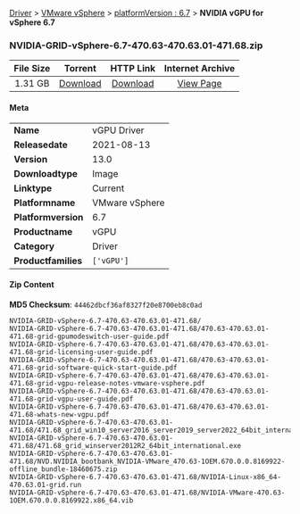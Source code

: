 
[Driver](/README.md)  >  [VMware vSphere](/index/Driver/VMware_vSphere.md)  >  [platformVersion : 6.7](/index/Driver/VMware_vSphere/6.7.md)  >  **NVIDIA vGPU for vSphere 6.7**


### NVIDIA-GRID-vSphere-6.7-470.63-470.63.01-471.68.zip

| **File Size** | **Torrent**  | **HTTP Link** | **Internet Archive** |
|:-------------:|:------------:|:-------------:|:--------------------:|
| 1.31 GB |  [Download](https://archive.org/download/nvgpu_NVIDIA-GRID-vSphere-6.7-470.63-470.63.01-471.68.zip_52pbd50s/nvgpu_NVIDIA-GRID-vSphere-6.7-470.63-470.63.01-471.68.zip_52pbd50s_archive.torrent)       | [Download](https://archive.org/compress/nvgpu_NVIDIA-GRID-vSphere-6.7-470.63-470.63.01-471.68.zip_52pbd50s) | [View Page](https://archive.org/details/nvgpu_NVIDIA-GRID-vSphere-6.7-470.63-470.63.01-471.68.zip_52pbd50s)       |

#### Meta

<table>
<tr><td><strong>Name</strong></td><td>vGPU Driver</td></tr>
<tr><td><strong>Releasedate</strong></td><td>2021-08-13</td></tr>
<tr><td><strong>Version</strong></td><td>13.0</td></tr>
<tr><td><strong>Downloadtype</strong></td><td>Image</td></tr>
<tr><td><strong>Linktype</strong></td><td>Current</td></tr>
<tr><td><strong>Platformname</strong></td><td>VMware vSphere</td></tr>
<tr><td><strong>Platformversion</strong></td><td>6.7</td></tr>
<tr><td><strong>Productname</strong></td><td>vGPU</td></tr>
<tr><td><strong>Category</strong></td><td>Driver</td></tr>
<tr><td><strong>Productfamilies</strong></td><td><code>['vGPU']</code></td></tr>
</table>

#### Zip Content

**MD5 Checksum**: `44462dbcf36af8327f20e8700eb8c0ad`

```text
NVIDIA-GRID-vSphere-6.7-470.63-470.63.01-471.68/
NVIDIA-GRID-vSphere-6.7-470.63-470.63.01-471.68/470.63-470.63.01-471.68-grid-gpumodeswitch-user-guide.pdf
NVIDIA-GRID-vSphere-6.7-470.63-470.63.01-471.68/470.63-470.63.01-471.68-grid-licensing-user-guide.pdf
NVIDIA-GRID-vSphere-6.7-470.63-470.63.01-471.68/470.63-470.63.01-471.68-grid-software-quick-start-guide.pdf
NVIDIA-GRID-vSphere-6.7-470.63-470.63.01-471.68/470.63-470.63.01-471.68-grid-vgpu-release-notes-vmware-vsphere.pdf
NVIDIA-GRID-vSphere-6.7-470.63-470.63.01-471.68/470.63-470.63.01-471.68-grid-vgpu-user-guide.pdf
NVIDIA-GRID-vSphere-6.7-470.63-470.63.01-471.68/470.63-470.63.01-471.68-whats-new-vgpu.pdf
NVIDIA-GRID-vSphere-6.7-470.63-470.63.01-471.68/471.68_grid_win10_server2016_server2019_server2022_64bit_international.exe
NVIDIA-GRID-vSphere-6.7-470.63-470.63.01-471.68/471.68_grid_winserver2012R2_64bit_international.exe
NVIDIA-GRID-vSphere-6.7-470.63-470.63.01-471.68/NVD.NVIDIA_bootbank_NVIDIA-VMware_470.63-1OEM.670.0.0.8169922-offline_bundle-18460675.zip
NVIDIA-GRID-vSphere-6.7-470.63-470.63.01-471.68/NVIDIA-Linux-x86_64-470.63.01-grid.run
NVIDIA-GRID-vSphere-6.7-470.63-470.63.01-471.68/NVIDIA-VMware-470.63-1OEM.670.0.0.8169922.x86_64.vib
```